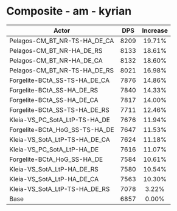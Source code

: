 # Composite - am - kyrian
| Actor | DPS | Increase |
|---|:---:|:---:|
|Pelagos-CM_BT_NR-TS-HA_DE_CA|8209|19.71%|
|Pelagos-CM_BT_NR-HA_DE_RS|8133|18.61%|
|Pelagos-CM_BT_NR-HA_DE_CA|8132|18.60%|
|Pelagos-CM_BT_NR-TS-HA_DE_RS|8021|16.98%|
|Forgelite-BCtA_SS-TS-HA_DE_CA|7876|14.86%|
|Forgelite-BCtA_SS-HA_DE_RS|7840|14.33%|
|Forgelite-BCtA_SS-HA_DE_CA|7817|14.00%|
|Forgelite-BCtA_SS-TS-HA_DE_RS|7711|12.46%|
|Kleia-VS_PC_SotA_LtP-TS-HA_DE|7676|11.94%|
|Forgelite-BCtA_HoG_SS-TS-HA_DE|7647|11.53%|
|Kleia-VS_SotA_LtP-TS-HA_DE_CA|7624|11.18%|
|Kleia-VS_PC_SotA_LtP-HA_DE|7616|11.07%|
|Forgelite-BCtA_HoG_SS-HA_DE|7584|10.61%|
|Kleia-VS_SotA_LtP-HA_DE_RS|7580|10.54%|
|Kleia-VS_SotA_LtP-HA_DE_CA|7563|10.30%|
|Kleia-VS_SotA_LtP-TS-HA_DE_RS|7078|3.22%|
|Base|6857|0.00%|
